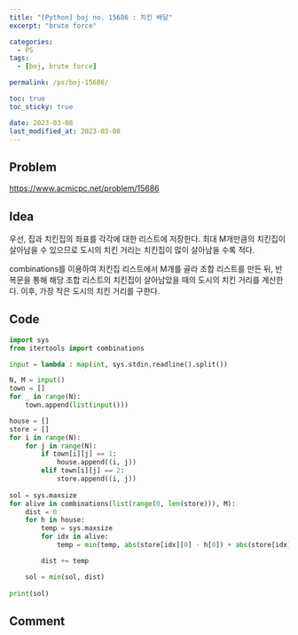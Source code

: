 ```yaml
---
title: "[Python] boj no. 15686 : 치킨 배달"
excerpt: "brute force"

categories:
  - PS
tags:
  - [boj, brute force]

permalink: /ps/boj-15686/

toc: true
toc_sticky: true

date: 2023-03-08
last_modified_at: 2023-03-08
---
```


## Problem

<https://www.acmicpc.net/problem/15686>

## Idea

우선, 집과 치킨집의 좌표를 각각에 대한 리스트에 저장한다. 최대 M개만큼의 치킨집이 살아남을 수 있으므로 도시의 치킨 거리는 치킨집이 많이 살아남을 수록 적다.

combinations를 이용하여 치킨집 리스트에서 M개를 골라 조합 리스트를 만든 뒤, 반복문을 통해 해당 조합 리스트의 치킨집이 살아남았을 때의 도시의 치킨 거리를 계산한다. 이후, 가장 작은 도시의 치킨 거리를 구한다.

## Code

```py
import sys
from itertools import combinations

input = lambda : map(int, sys.stdin.readline().split())

N, M = input()
town = []
for _ in range(N):
    town.append(list(input()))

house = []
store = []
for i in range(N):
    for j in range(N):
        if town[i][j] == 1:
            house.append((i, j))
        elif town[i][j] == 2:
            store.append((i, j))
      
sol = sys.maxsize      
for alive in combinations(list(range(0, len(store))), M):
    dist = 0
    for h in house:
        temp = sys.maxsize
        for idx in alive:
            temp = min(temp, abs(store[idx][0] - h[0]) + abs(store[idx][1] - h[1]))

        dist += temp

    sol = min(sol, dist)
    
print(sol)
```

## Comment

